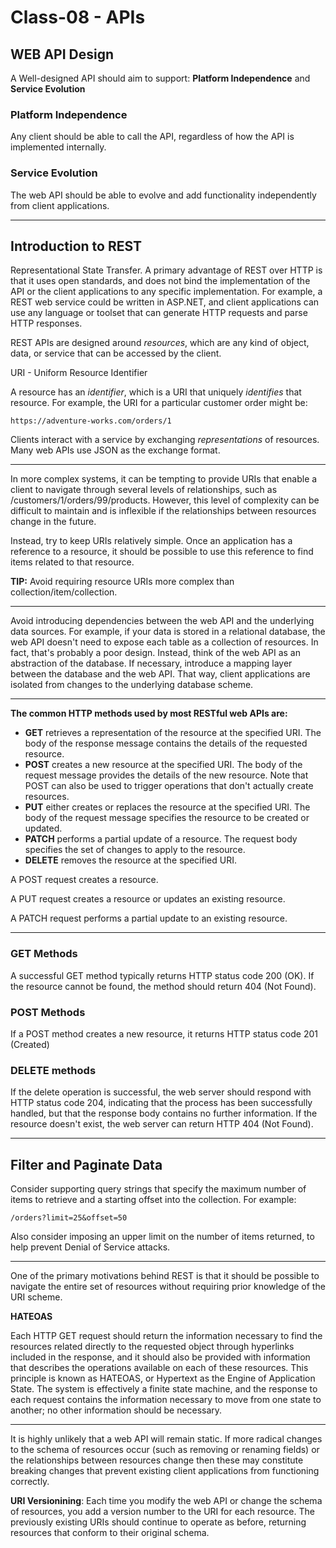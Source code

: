 # Class-08 - APIs

## WEB API Design

A Well-designed API should aim to support: **Platform Independence** and **Service Evolution**

### Platform Independence

Any client should be able to call the API, regardless of how the API is implemented internally.

### Service Evolution

The web API should be able to evolve and add functionality independently from client applications.

---

## Introduction to REST

Representational State Transfer. A primary advantage of REST over HTTP is that it uses open standards, and does not bind the implementation of the API or the client applications to any specific implementation. For example, a REST web service could be written in ASP.NET, and client applications can use any language or toolset that can generate HTTP requests and parse HTTP responses.

REST APIs are designed around *resources*, which are any kind of object, data, or service that can be accessed by the client.

URI - Uniform Resource Identifier

A resource has an *identifier*, which is a URI that uniquely *identifies* that resource. For example, the URI for a particular customer order might be:

```https://adventure-works.com/orders/1```

Clients interact with a service by exchanging *representations* of resources. Many web APIs use JSON as the exchange format.

---

In more complex systems, it can be tempting to provide URIs that enable a client to navigate through several levels of relationships, such as /customers/1/orders/99/products. However, this level of complexity can be difficult to maintain and is inflexible if the relationships between resources change in the future.

Instead, try to keep URIs relatively simple. Once an application has a reference to a resource, it should be possible to use this reference to find items related to that resource. 

**TIP:** Avoid requiring resource URIs more complex than collection/item/collection.

---

Avoid introducing dependencies between the web API and the underlying data sources. For example, if your data is stored in a relational database, the web API doesn't need to expose each table as a collection of resources. In fact, that's probably a poor design. Instead, think of the web API as an abstraction of the database. If necessary, introduce a mapping layer between the database and the web API. That way, client applications are isolated from changes to the underlying database scheme.

---

**The common HTTP methods used by most RESTful web APIs are:**

- **GET** retrieves a representation of the resource at the specified URI. The body of the response message contains the details of the requested resource.
- **POST** creates a new resource at the specified URI. The body of the request message provides the details of the new resource. Note that POST can also be used to trigger operations that don't actually create resources.
- **PUT** either creates or replaces the resource at the specified URI. The body of the request message specifies the resource to be created or updated.
- **PATCH** performs a partial update of a resource. The request body specifies the set of changes to apply to the resource.
- **DELETE** removes the resource at the specified URI.

A POST request creates a resource.

A PUT request creates a resource or updates an existing resource.

A PATCH request performs a partial update to an existing resource.

---

### GET Methods

A successful GET method typically returns HTTP status code 200 (OK). If the resource cannot be found, the method should return 404 (Not Found).

### POST Methods

If a POST method creates a new resource, it returns HTTP status code 201 (Created)

### DELETE methods
If the delete operation is successful, the web server should respond with HTTP status code 204, indicating that the process has been successfully handled, but that the response body contains no further information. If the resource doesn't exist, the web server can return HTTP 404 (Not Found).

---

## Filter and Paginate Data

Consider supporting query strings that specify the maximum number of items to retrieve and a starting offset into the collection. For example:

```/orders?limit=25&offset=50```

Also consider imposing an upper limit on the number of items returned, to help prevent Denial of Service attacks. 

---

One of the primary motivations behind REST is that it should be possible to navigate the entire set of resources without requiring prior knowledge of the URI scheme. 

**HATEOAS**

Each HTTP GET request should return the information necessary to find the resources related directly to the requested object through hyperlinks included in the response, and it should also be provided with information that describes the operations available on each of these resources. This principle is known as HATEOAS, or Hypertext as the Engine of Application State. The system is effectively a finite state machine, and the response to each request contains the information necessary to move from one state to another; no other information should be necessary.

---

It is highly unlikely that a web API will remain static. If more radical changes to the schema of resources occur (such as removing or renaming fields) or the relationships between resources change then these may constitute breaking changes that prevent existing client applications from functioning correctly.

**URI Versionining**: Each time you modify the web API or change the schema of resources, you add a version number to the URI for each resource. The previously existing URIs should continue to operate as before, returning resources that conform to their original schema.

